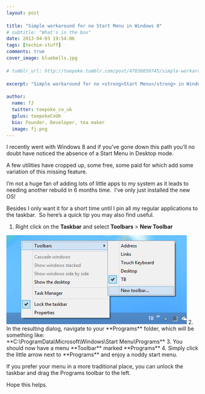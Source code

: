 ```yaml
---
layout: post

title: "Simple workaround for no Start Menu in Windows 8"
# subtitle: "What's in the box"
date: 2013-04-03 19:54:06
tags: [techie-stuff]
comments: true
cover_image: bluebells.jpg

# tumblr_url: http://toepoke.tumblr.com/post/47038650745/simple-workaround-for-no-start-menu-in-windows-8

excerpt: "Simple workaround for no <strong>Start Menu</strong> in Windows 8"

author:
  name: fJ
  twitter: toepoke_co_uk
  gplus: toepokeCoUk 
  bio: Founder, Developer, tea maker
  image: fj.png
---
```


I recently went with Windows 8 and if you’ve gone down this path you’ll no doubt have noticed the absence of a Start Menu in Desktop mode.

A few utilities have cropped up, some free, some paid for which add some variation of this missing feature.

I’m not a huge fan of adding lots of little apps to my system as it leads to needing another rebuild in 6 months time.  I’ve only just installed the new OS!

Besides I only want it for a short time until I pin all my regular applications to the taskbar.  So here’s a quick tip you may also find useful.

1. Right click on the **Taskbar** and select **Toolbars** > **New Toolbar**
<img src="/images/posts/2013-04-03-windows-8-start-menu.png">
2. In the resulting dialog, navigate to your **Programs** folder, which will be something like:
<br/>**C:\ProgramData\Microsoft\Windows\Start Menu\Programs**
3. You should now have a menu **Toolbar** marked **Programs**
4. Simply click the little arrow next to **Programs** and enjoy a noddy start menu.

If you prefer your menu in a more traditional place, you can unlock the taskbar and drag the Programs toolbar to the left.

Hope this helps.
